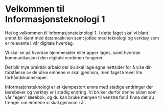 # Velkommen til Informasjonsteknologi 1

Hei og velkommen til Informasjonsteknologi 1. I dette faget skal vi blant annet bli kjent med datamaskinen samt jobbe med teknologi og verktøy som er relevante i vår digitale hverdag.

Vi skal se på hvordan hjemmesider eller apper lages, samt hvordan kommunikasjon i den digitale verdenen fungerer.

Det blir mye praktisk arbeid der du skal lage egne nettsider for å vise din forståelse av de ulike emnene vi skal gjennom, men faget krever lite forhåndskunnskaper.

Informasjonsteknologi er et kjempestort emne med stadige endringer der lærebøker og verktøy er i stadig endring. Vi bruker derfor denne siden som vår "egen" lærebok, og du kan bruke menyen til venstre for å finne det du trenger om emnene vi skal gjennom i år.